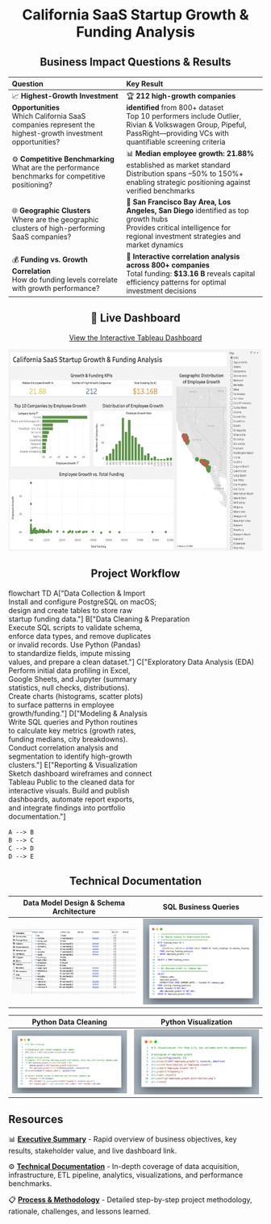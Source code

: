 <h1 align="center">California SaaS Startup Growth & Funding Analysis</h1>
<h2 align="center">Business Impact Questions & Results</h2>


| Question                                                                                                 | Key Result                                                                                                                         |
|:-------------------------------------------------------------------------------------------------------- |:-----------------------------------------------------------------------------------------------------------------------------------|
| 📈 **Highest-Growth Investment Opportunities**<br>Which California SaaS companies represent the highest-growth investment opportunities? | 🏆 **212 high-growth companies identified** from 800+ dataset<br>Top 10 performers include Outlier, Rivian & Volkswagen Group, Pipeful, PassRight—providing VCs with quantifiable screening criteria |
| ⚙️ **Competitive Benchmarking**<br>What are the performance benchmarks for competitive positioning?       | 📊 **Median employee growth: 21.88%** established as market standard<br>Distribution spans –50% to 150%+ enabling strategic positioning against verified benchmarks                                                               |
| 🌐 **Geographic Clusters**<br>Where are the geographic clusters of high-performing SaaS companies?        | 📍 **San Francisco Bay Area, Los Angeles, San Diego** identified as top growth hubs<br>Provides critical intelligence for regional investment strategies and market dynamics                                                                            |
| 💰 **Funding vs. Growth Correlation**<br>How do funding levels correlate with growth performance?         | 🔗 **Interactive correlation analysis across 800+ companies**<br>Total funding: **$13.16 B** reveals capital efficiency patterns for optimal investment decisions                                                                  |



<h2 align="center">🚀 Live Dashboard</h2>

<p align="center">
  <a href="https://public.tableau.com/app/profile/farooq.syed6811/viz/CaliforniaSaaSStartupGrowthFundingAnalysis_17511350716100/CaliforniaSaaSStartupGrowthFundingAnalysis?publish=yes">
    View the Interactive Tableau Dashboard
  </a>
</p>

<p align="center">
  <img src="screenshots/tableaudashboard.png" width="600" height="400">
</p>


<h2 align="center">Project Workflow</h2>

flowchart TD
    A["Data Collection & Import<br/>Install and configure PostgreSQL on macOS;<br/>design and create tables to store raw<br/>startup funding data."]
    B["Data Cleaning & Preparation<br/>Execute SQL scripts to validate schema,<br/>enforce data types, and remove duplicates<br/>or invalid records. Use Python (Pandas)<br/>to standardize fields, impute missing<br/>values, and prepare a clean dataset."]
    C["Exploratory Data Analysis (EDA)<br/>Perform initial data profiling in Excel,<br/>Google Sheets, and Jupyter (summary<br/>statistics, null checks, distributions).<br/>Create charts (histograms, scatter plots)<br/>to surface patterns in employee<br/>growth/funding."]
    D["Modeling & Analysis<br/>Write SQL queries and Python routines<br/>to calculate key metrics (growth rates,<br/>funding medians, city breakdowns).<br/>Conduct correlation analysis and<br/>segmentation to identify high-growth<br/>clusters."]
    E["Reporting & Visualization<br/>Sketch dashboard wireframes and connect<br/>Tableau Public to the cleaned data for<br/>interactive visuals. Build and publish<br/>dashboards, automate report exports,<br/>and integrate findings into portfolio<br/>documentation."]
    
    A --> B
    B --> C
    C --> D
    D --> E



<h2 align="center">Technical Documentation</h2>

| Data Model Design & Schema Architecture                            | SQL Business Queries                                 |
|:------------------------------------------------------------------:|:----------------------------------------------------:|
| <img src="screenshots/data_model_design_schema_architecture.png" width="600" alt="Data Model Design & Schema Architecture"> | <img src="screenshots/sql_business_queries.png" width="600" alt="SQL Business Queries"> |

| Python Data Cleaning                                               | Python Visualization                                 |
|:------------------------------------------------------------------:|:----------------------------------------------------:|
| <img src="screenshots/py_data_cleaning.png" width="600" alt="Python Data Cleaning"> | <img src="screenshots/py_visual.png" width="600" alt="Python Visualization"> |


## Resources

📊 **[Executive Summary](executive-summary.md)** - Rapid overview of business objectives, key results, stakeholder value, and live dashboard link.

⚙️ **[Technical Documentation](technical-documentation.md)** - In-depth coverage of data acquisition, infrastructure, ETL pipeline, analytics, visualizations, and performance benchmarks.

📋 **[Process & Methodology](process.md)** - Detailed step-by-step project methodology, rationale, challenges, and lessons learned.

